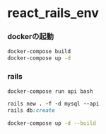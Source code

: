 # react_rails_env

### dockerの起動
```bash
docker-compose build
docker-compose up -d
```

### rails
```bash
docker-compose run api bash
```
```ruby
rails new . -f -d mysql --api
rails db:create
```

```bash
docker-compose up -d --build
```
###
